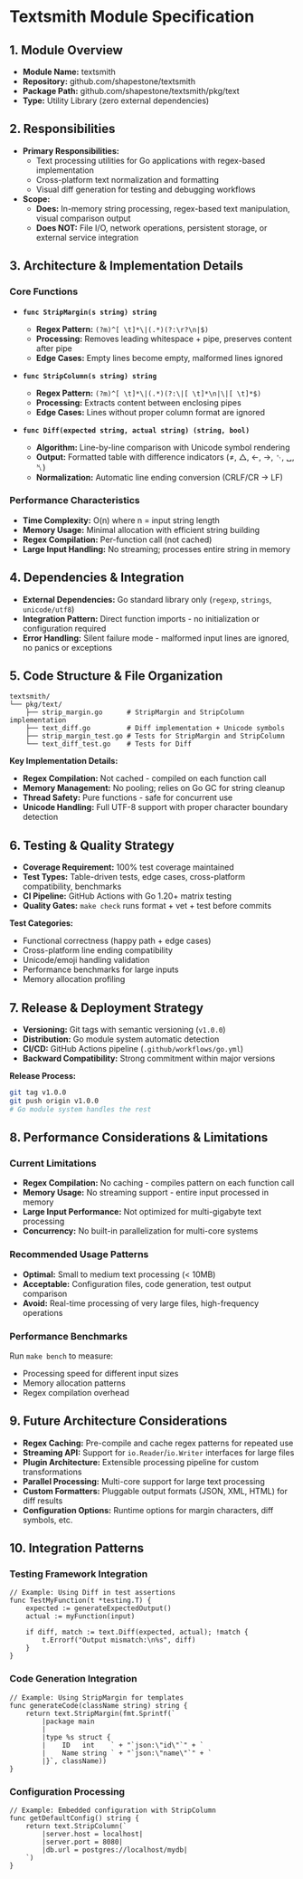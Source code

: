 # Textsmith Module Specification

## 1. Module Overview
- **Module Name:** textsmith
- **Repository:** github.com/shapestone/textsmith
- **Package Path:** github.com/shapestone/textsmith/pkg/text
- **Type:** Utility Library (zero external dependencies)

## 2. Responsibilities
- **Primary Responsibilities:**
    - Text processing utilities for Go applications with regex-based implementation
    - Cross-platform text normalization and formatting
    - Visual diff generation for testing and debugging workflows
- **Scope:**
    - **Does:** In-memory string processing, regex-based text manipulation, visual comparison output
    - **Does NOT:** File I/O, network operations, persistent storage, or external service integration

## 3. Architecture & Implementation Details

### Core Functions
- **`func StripMargin(s string) string`**
    - **Regex Pattern:** `(?m)^[ \t]*\|(.*)(?:\r?\n|$)`
    - **Processing:** Removes leading whitespace + pipe, preserves content after pipe
    - **Edge Cases:** Empty lines become empty, malformed lines ignored

- **`func StripColumn(s string) string`**
    - **Regex Pattern:** `(?m)^[ \t]*\|(.*)(?:\|[ \t]*\n|\|[ \t]*$)`
    - **Processing:** Extracts content between enclosing pipes
    - **Edge Cases:** Lines without proper column format are ignored

- **`func Diff(expected string, actual string) (string, bool)`**
    - **Algorithm:** Line-by-line comparison with Unicode symbol rendering
    - **Output:** Formatted table with difference indicators (≠, △, ←, →, ␉, ␣, ␤)
    - **Normalization:** Automatic line ending conversion (CRLF/CR → LF)

### Performance Characteristics
- **Time Complexity:** O(n) where n = input string length
- **Memory Usage:** Minimal allocation with efficient string building
- **Regex Compilation:** Per-function call (not cached)
- **Large Input Handling:** No streaming; processes entire string in memory

## 4. Dependencies & Integration
- **External Dependencies:** Go standard library only (`regexp`, `strings`, `unicode/utf8`)
- **Integration Pattern:** Direct function imports - no initialization or configuration required
- **Error Handling:** Silent failure mode - malformed input lines are ignored, no panics or exceptions

## 5. Code Structure & File Organization
```
textsmith/
└── pkg/text/
    ├── strip_margin.go      # StripMargin and StripColumn implementation
    ├── text_diff.go         # Diff implementation + Unicode symbols
    ├── strip_margin_test.go # Tests for StripMargin and StripColumn
    └── text_diff_test.go    # Tests for Diff
```

**Key Implementation Details:**
- **Regex Compilation:** Not cached - compiled on each function call
- **Memory Management:** No pooling; relies on Go GC for string cleanup
- **Thread Safety:** Pure functions - safe for concurrent use
- **Unicode Handling:** Full UTF-8 support with proper character boundary detection

## 6. Testing & Quality Strategy
- **Coverage Requirement:** 100% test coverage maintained
- **Test Types:** Table-driven tests, edge cases, cross-platform compatibility, benchmarks
- **CI Pipeline:** GitHub Actions with Go 1.20+ matrix testing
- **Quality Gates:** `make check` runs format + vet + test before commits

**Test Categories:**
- Functional correctness (happy path + edge cases)
- Cross-platform line ending compatibility
- Unicode/emoji handling validation
- Performance benchmarks for large inputs
- Memory allocation profiling

## 7. Release & Deployment Strategy
- **Versioning:** Git tags with semantic versioning (`v1.0.0`)
- **Distribution:** Go module system automatic detection
- **CI/CD:** GitHub Actions pipeline (`.github/workflows/go.yml`)
- **Backward Compatibility:** Strong commitment within major versions

**Release Process:**
```bash
git tag v1.0.0
git push origin v1.0.0
# Go module system handles the rest
```

## 8. Performance Considerations & Limitations

### Current Limitations
- **Regex Compilation:** No caching - compiles pattern on each function call
- **Memory Usage:** No streaming support - entire input processed in memory
- **Large Input Performance:** Not optimized for multi-gigabyte text processing
- **Concurrency:** No built-in parallelization for multi-core systems

### Recommended Usage Patterns
- **Optimal:** Small to medium text processing (< 10MB)
- **Acceptable:** Configuration files, code generation, test output comparison
- **Avoid:** Real-time processing of very large files, high-frequency operations

### Performance Benchmarks
Run `make bench` to measure:
- Processing speed for different input sizes
- Memory allocation patterns
- Regex compilation overhead

## 9. Future Architecture Considerations
- **Regex Caching:** Pre-compile and cache regex patterns for repeated use
- **Streaming API:** Support for `io.Reader`/`io.Writer` interfaces for large files
- **Plugin Architecture:** Extensible processing pipeline for custom transformations
- **Parallel Processing:** Multi-core support for large text processing
- **Custom Formatters:** Pluggable output formats (JSON, XML, HTML) for diff results
- **Configuration Options:** Runtime options for margin characters, diff symbols, etc.

## 10. Integration Patterns

### Testing Framework Integration
```
// Example: Using Diff in test assertions
func TestMyFunction(t *testing.T) {
    expected := generateExpectedOutput()
    actual := myFunction(input)
    
    if diff, match := text.Diff(expected, actual); !match {
        t.Errorf("Output mismatch:\n%s", diff)
    }
}
```

### Code Generation Integration
```
// Example: Using StripMargin for templates
func generateCode(className string) string {
    return text.StripMargin(fmt.Sprintf(`
        |package main
        |
        |type %s struct {
        |    ID   int    ` + "`json:\"id\"`" + `
        |    Name string ` + "`json:\"name\"`" + `
        |}`, className))
}
```

### Configuration Processing
```
// Example: Embedded configuration with StripColumn
func getDefaultConfig() string {
    return text.StripColumn(`
        |server.host = localhost|
        |server.port = 8080|
        |db.url = postgres://localhost/mydb|
    `)
}
```